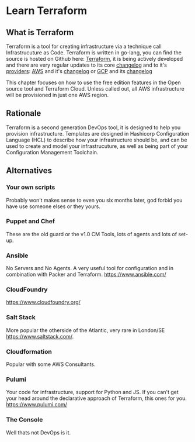 # Learn Terraform

## What is Terraform

Terraform is a tool for creating infrastructure via a technique call Infrastrucuture as Code. Terraform is written in go-lang, you can find the source is hosted on Github here:
[Terraform](https://github.com/hashicorp/terraform), it is being actively developed and there are very regular updates to its core [changelog](https://github.com/hashicorp/terraform/blob/master/CHANGELOG.md)
and to it's [providers](https://github.com/terraform-providers):
[AWS](https://github.com/terraform-providers/terraform-provider-aws) and it's
[changelog](https://github.com/terraform-providers/terraform-provider-aws/blob/master/CHANGELOG.md)
or
[GCP](https://github.com/terraform-providers/terraform-provider-google) and its
[changelog](https://github.com/terraform-providers/terraform-provider-google/blob/master/CHANGELOG.md)

This chapter focuses on how to use the free edition features in the Open source tool and Terraform Cloud.
Unless called out, all AWS infrastructure will be provisioned in just one AWS region.

## Rationale

Terraform is a second generation DevOps tool, it is designed to help you provision infrastructure.
Templates are designed in Hashicorp Configuration Language (HCL) to describe how your infrastructure should be, and can be used to create and model your infrastrucuture, as well as being part of your Configuration Management Toolchain.

## Alternatives

### Your own scripts

Probably won't makes sense to even you six months later, god forbid you have use someone elses or they yours.

### Puppet and Chef

These are the old guard or the v1.0 CM Tools, lots of agents and lots of set-up.

### Ansible

No Servers and No Agents. A very useful tool for configuration and in combination with Packer and Terraform.
<https://www.ansible.com/>

### CloudFoundry

<https://www.cloudfoundry.org/>

### Salt Stack

More popular the otherside of the Atlantic, very rare in London/SE <https://www.saltstack.com/>.

### Cloudformation

Popular with some AWS Consultants.

### Pulumi

Your code for infrastructure, support for Python and JS. If you can't get your head around the declarative approach of Terraform, this ones for you.
<https://www.pulumi.com/>

### The Console

Well thats not DevOps is it.
